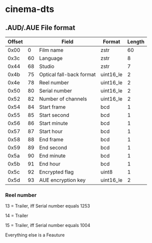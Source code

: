 # cinema-dts

## .AUD/.AUE File format
|Offset||Field|Format|Length|
|-|-|-|-|-|
|0x00|0|Film name|zstr|60|
|0x3c|60|Language|zstr|8|
|0x44|68|Studio|zstr|7|
|0x4b|75|Optical fall-back format|uint16_le|2|
|0x4e|78|Reel number|uint16_le|2|
|0x50|80|Serial number|uint16_le|2|
|0x52|82|Number of channels|uint16_le|2|
|0x54|84|Start frame|bcd|1|
|0x55|85|Start second|bcd|1|
|0x56|86|Start minute|bcd|1|
|0x57|87|Start hour|bcd|1|
|0x58|88|End frame|bcd|1|
|0x59|89|End second|bcd|1|
|0x5a|90|End minute|bcd|1|
|0x5b|91|End hour|bcd|1|
|0x5c|92|Encrypted flag|uint8|1|
|0x5d|93|AUE encryption key|uint16_le|2|

### Reel number
13 = Trailer, iff Serial number equals 1253

14 = Trailer

15 = Trailer, iff Serial number equals 1004

Everything else is a Feauture
